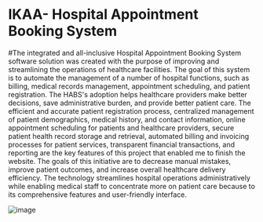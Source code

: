 # IKAA- Hospital Appointment Booking System

 #The integrated and all-inclusive Hospital Appointment Booking System software solution was created with the purpose of improving and streamlining the operations of healthcare facilities. The goal of this system is to automate the management of a number of hospital functions, such as billing, medical records management, appointment scheduling, and patient registration. The HABS's adoption helps healthcare providers make better decisions, save administrative burden, and provide better patient care. 
The efficient and accurate patient registration process, centralized management of patient demographics, medical history, and contact information, online appointment scheduling for patients and healthcare providers, secure patient health record storage and retrieval, automated billing and invoicing processes for patient services, transparent financial transactions, and reporting are the key features of this project that enabled me to finish the website. The goals of this initiative are to decrease manual mistakes, improve patient outcomes, and increase overall healthcare delivery efficiency. The technology streamlines hospital operations administratively while enabling medical staff to concentrate more on patient care because to its comprehensive features and user-friendly interface.


![image](https://github.com/Aniketh007/IKAA/assets/96186902/6de355de-d3c0-4787-bf48-68f3d5891e62)
